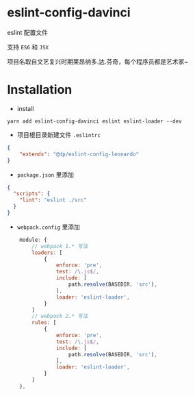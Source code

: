 # eslint-config-davinci

eslint 配置文件

支持 `ES6` 和 `JSX`

项目名取自文艺复兴时期莱昂纳多.达.芬奇，每个程序员都是艺术家~

# Installation

* install

`yarn add eslint-config-davinci eslint eslint-loader --dev`

* 项目根目录新建文件 `.eslintrc`

```json
{
    "extends": "@dp/eslint-config-leonardo"
}
```

* `package.json` 里添加

```json
{
  "scripts": {
    "lint": "eslint ./src"
  }
}
```

* `webpack.config` 里添加

``` JavaScript
    module: {
        // webpack 1.* 写法
        loaders: [
            {
                enforce: 'pre',
                test: /\.js$/,
                include: [
                    path.resolve(BASEDIR, 'src'),
                ],
                loader: 'eslint-loader',
            }
        ]
        // webpack 2.* 写法
        rules: [
            {
                enforce: 'pre',
                test: /\.js$/,
                include: [
                    path.resolve(BASEDIR, 'src'),
                ],
                loader: 'eslint-loader',
            }
        ]
    },
```

